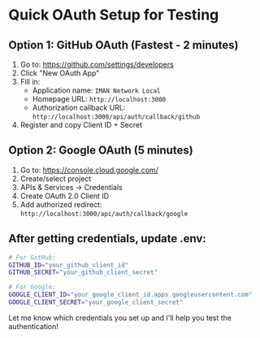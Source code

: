 # Quick OAuth Setup for Testing

## Option 1: GitHub OAuth (Fastest - 2 minutes)

1. Go to: https://github.com/settings/developers
2. Click "New OAuth App"
3. Fill in:
   - Application name: `IMAN Network Local`
   - Homepage URL: `http://localhost:3000`
   - Authorization callback URL: `http://localhost:3000/api/auth/callback/github`
4. Register and copy Client ID + Secret

## Option 2: Google OAuth (5 minutes)

1. Go to: https://console.cloud.google.com/
2. Create/select project
3. APIs & Services → Credentials
4. Create OAuth 2.0 Client ID
5. Add authorized redirect: `http://localhost:3000/api/auth/callback/google`

## After getting credentials, update .env:

```bash
# For GitHub:
GITHUB_ID="your_github_client_id"
GITHUB_SECRET="your_github_client_secret"

# For Google:
GOOGLE_CLIENT_ID="your_google_client_id.apps.googleusercontent.com"
GOOGLE_CLIENT_SECRET="your_google_client_secret"
```

Let me know which credentials you set up and I'll help you test the authentication!